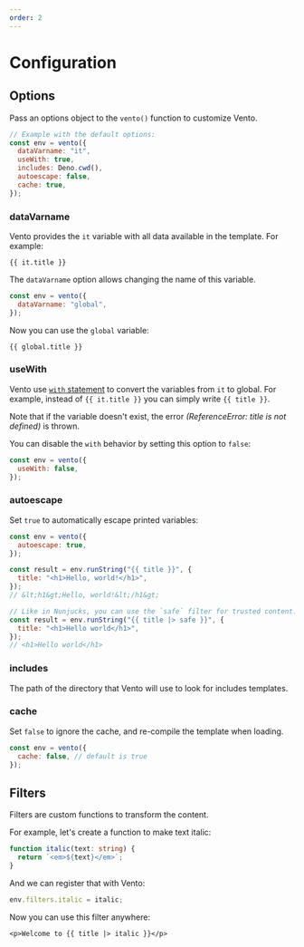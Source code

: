 ```yaml
---
order: 2
---
```


# Configuration

## Options

Pass an options object to the `vento()` function to customize Vento.

```js
// Example with the default options:
const env = vento({
  dataVarname: "it",
  useWith: true,
  includes: Deno.cwd(),
  autoescape: false,
  cache: true,
});
```

### dataVarname

Vento provides the `it` variable with all data available in the template. For
example:

```vento
{{ it.title }}
```

The `dataVarname` option allows changing the name of this variable.

```js
const env = vento({
  dataVarname: "global",
});
```

Now you can use the `global` variable:

```vento
{{ global.title }}
```

### useWith

Vento use
[`with` statement](https://developer.mozilla.org/en-US/docs/Web/JavaScript/Reference/Statements/with)
to convert the variables from `it` to global. For example, instead of
`{{ it.title }}` you can simply write `{{ title }}`.

Note that if the variable doesn't exist, the error _(ReferenceError: title is
not defined)_ is thrown.

You can disable the `with` behavior by setting this option to `false`:

```js
const env = vento({
  useWith: false,
});
```

### autoescape

Set `true` to automatically escape printed variables:

```js
const env = vento({
  autoescape: true,
});

const result = env.runString("{{ title }}", {
  title: "<h1>Hello, world!</h1>",
});
// &lt;h1&gt;Hello, world!&lt;/h1&gt;

// Like in Nunjucks, you can use the `safe` filter for trusted content:
const result = env.runString("{{ title |> safe }}", {
  title: "<h1>Hello world</h1>",
});
// <h1>Hello world</h1>
```

### includes

The path of the directory that Vento will use to look for includes templates.

### cache

Set `false` to ignore the cache, and re-compile the template when loading.

```js
const env = vento({
  cache: false, // default is true
});
```

## Filters

Filters are custom functions to transform the content.

For example, let's create a function to make text italic:

```ts
function italic(text: string) {
  return `<em>${text}</em>`;
}
```

And we can register that with Vento:

```ts
env.filters.italic = italic;
```

Now you can use this filter anywhere:

```vento
<p>Welcome to {{ title |> italic }}</p>
```
